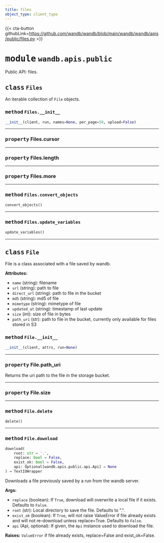 ```yaml
---
title: files
object_type: client_type
---
```


{{< cta-button githubLink=https://github.com/wandb/wandb/blob/main/wandb/wandb/apis/public/files.py >}}




# <kbd>module</kbd> `wandb.apis.public`
Public API: files. 



## <kbd>class</kbd> `Files`
An iterable collection of `File` objects. 

### <kbd>method</kbd> `Files.__init__`

```python
__init__(client, run, names=None, per_page=50, upload=False)
```






---

### <kbd>property</kbd> Files.cursor





---

### <kbd>property</kbd> Files.length





---

### <kbd>property</kbd> Files.more







---

### <kbd>method</kbd> `Files.convert_objects`

```python
convert_objects()
```





---

### <kbd>method</kbd> `Files.update_variables`

```python
update_variables()
```






---

## <kbd>class</kbd> `File`
File is a class associated with a file saved by wandb. 



**Attributes:**
 
 - `name` (string):  filename 
 - `url` (string):  path to file 
 - `direct_url` (string):  path to file in the bucket 
 - `md5` (string):  md5 of file 
 - `mimetype` (string):  mimetype of file 
 - `updated_at` (string):  timestamp of last update 
 - `size` (int):  size of file in bytes 
 - `path_uri` (str):  path to file in the bucket, currently only available for files stored in S3 

### <kbd>method</kbd> `File.__init__`

```python
__init__(client, attrs, run=None)
```






---

### <kbd>property</kbd> File.path_uri

Returns the uri path to the file in the storage bucket. 

---

### <kbd>property</kbd> File.size







---

### <kbd>method</kbd> `File.delete`

```python
delete()
```





---

### <kbd>method</kbd> `File.download`

```python
download(
    root: str = '.',
    replace: bool = False,
    exist_ok: bool = False,
    api: Optional[wandb.apis.public.api.Api] = None
) → TextIOWrapper
```

Downloads a file previously saved by a run from the wandb server. 



**Args:**
 
 - `replace` (boolean):  If `True`, download will overwrite a local file  if it exists. Defaults to `False`. 
 - `root` (str):  Local directory to save the file.  Defaults to ".". 
 - `exist_ok` (boolean):  If `True`, will not raise ValueError if file already  exists and will not re-download unless replace=True. Defaults to `False`. 
 - `api` (Api, optional):  If given, the `Api` instance used to download the file. 



**Raises:**
 `ValueError` if file already exists, replace=False and exist_ok=False. 


